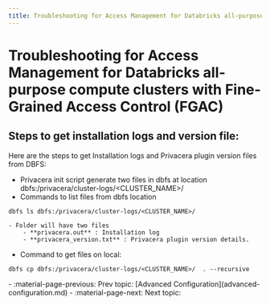 ```yaml
---
title: Troubleshooting for Access Management for Databricks all-purpose compute clusters with Fine-Grained Access Control (FGAC)
---
```


# Troubleshooting for Access Management for Databricks all-purpose compute clusters with Fine-Grained Access Control (FGAC)


## Steps to get installation logs and version file: 

Here are the steps to get Installation logs and Privacera plugin version files from DBFS: 


- Privacera init script generate two files in dbfs at location dbfs:/privacera/cluster-logs/<CLUSTER_NAME>/
- Commands to list files from dbfs location 
```shell
dbfs ls dbfs:/privacera/cluster-logs/<CLUSTER_NAME>/
```

	- Folder will have two files 
		- **privacera.out** : Installation log 
		- **privacera_version.txt** : Privacera plugin version details.

- Command to get files on local: 
```shell
dbfs cp dbfs:/privacera/cluster-logs/<CLUSTER_NAME>/  . --recursive
```

<div class="grid cards" markdown>
-   :material-page-previous: Prev topic: [Advanced Configuration](advanced-configuration.md)
-   :material-page-next: Next topic:
</div>
